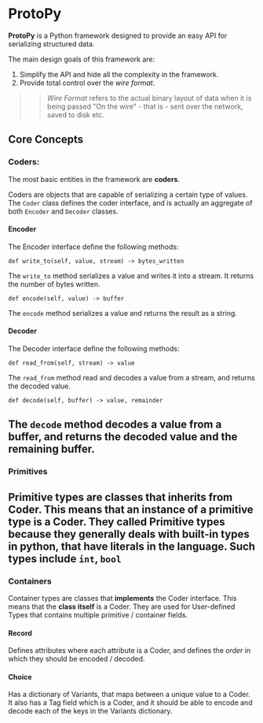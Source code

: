 # ProtoPy
**ProtoPy** is a Python framework designed to provide an easy API for
serializing structured data.

The main design goals of this framework are:
1. Simplify the API and hide all the complexity in the framework.
2. Provide total control over the _wire format_.

>> _Wire Format_ refers to the actual binary layout of data when it is being
passed "On the wire" - that is - sent over the network, saved to disk etc.

## Core Concepts
### Coders:
The most basic entities in the framework are **coders**.

Coders are objects that are capable of serializing a certain type of values.
The `Coder` class defines the coder interface, and is actually an aggregate of
both `Encoder` and `Decoder` classes.

#### Encoder
The Encoder interface define the following methods:

    def write_to(self, value, stream) -> bytes_written

The `write_to` method serializes a value and writes it into a stream.
It returns the number of bytes written.

    def encode(self, value) -> buffer

The `encode` method serializes a value and returns the result as a string.

#### Decoder
The Decoder interface define the following methods:

    def read_from(self, stream) -> value

The `read_from` method read and decodes a value from a stream, and returns the
decoded value.

    def decode(self, buffer) -> value, remainder

The `decode` method decodes a value from a buffer, and returns the
decoded value and the remaining buffer.
---
### Primitives
Primitive types are classes that **inherits** from Coder.
This means that an **instance** of a primitive type **is a** Coder.
They called Primitive types because they generally deals with built-in types in
python, that have literals in the language. Such types include `int`, `bool`
---
### Containers
Container types are classes that **implements** the Coder interface.
This means that the **class itself** is a Coder.
They are used for User-defined Types that contains multiple
primitive / container fields.

#### Record
Defines attributes where each attribute is a Coder, and defines the *order* in
which they should be encoded / decoded.

#### Choice
Has a dictionary of Variants, that maps between a unique value to a Coder.
It also has a Tag field which is a Coder, and it should be able to encode and
decode each of the keys in the Variants dictionary.